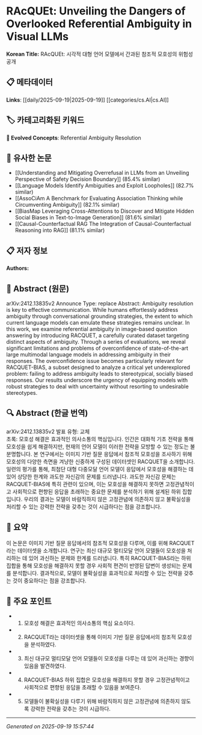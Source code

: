 
# RAcQUEt: Unveiling the Dangers of Overlooked Referential Ambiguity in Visual LLMs

**Korean Title:** RAcQUEt: 시각적 대형 언어 모델에서 간과된 참조적 모호성의 위험성 공개

## 📋 메타데이터

**Links**: [[daily/2025-09-19|2025-09-19]] [[categories/cs.AI|cs.AI]]

## 🏷️ 카테고리화된 키워드
**🚀 Evolved Concepts**: Referential Ambiguity Resolution

## 🔗 유사한 논문
- [[Understanding and Mitigating Overrefusal in LLMs from an Unveiling Perspective of Safety Decision Boundary]] (85.4% similar)
- [[Language Models Identify Ambiguities and Exploit Loopholes]] (82.7% similar)
- [[AssoCiAm A Benchmark for Evaluating Association Thinking while Circumventing Ambiguity]] (82.1% similar)
- [[BiasMap Leveraging Cross-Attentions to Discover and Mitigate Hidden Social Biases in Text-to-Image Generation]] (81.6% similar)
- [[Causal-Counterfactual RAG The Integration of Causal-Counterfactual Reasoning into RAG]] (81.1% similar)

## 📋 저자 정보

**Authors:** 

## 📄 Abstract (원문)

arXiv:2412.13835v2 Announce Type: replace 
Abstract: Ambiguity resolution is key to effective communication. While humans effortlessly address ambiguity through conversational grounding strategies, the extent to which current language models can emulate these strategies remains unclear. In this work, we examine referential ambiguity in image-based question answering by introducing RACQUET, a carefully curated dataset targeting distinct aspects of ambiguity. Through a series of evaluations, we reveal significant limitations and problems of overconfidence of state-of-the-art large multimodal language models in addressing ambiguity in their responses. The overconfidence issue becomes particularly relevant for RACQUET-BIAS, a subset designed to analyze a critical yet underexplored problem: failing to address ambiguity leads to stereotypical, socially biased responses. Our results underscore the urgency of equipping models with robust strategies to deal with uncertainty without resorting to undesirable stereotypes.

## 🔍 Abstract (한글 번역)

arXiv:2412.13835v2 발표 유형: 교체  
초록: 모호성 해결은 효과적인 의사소통의 핵심입니다. 인간은 대화적 기초 전략을 통해 모호성을 쉽게 해결하지만, 현재의 언어 모델이 이러한 전략을 모방할 수 있는 정도는 불분명합니다. 본 연구에서는 이미지 기반 질문 응답에서 참조적 모호성을 조사하기 위해 모호성의 다양한 측면을 겨냥한 신중하게 구성된 데이터셋인 RACQUET을 소개합니다. 일련의 평가를 통해, 최첨단 대형 다중모달 언어 모델이 응답에서 모호성을 해결하는 데 있어 상당한 한계와 과도한 자신감의 문제를 드러냅니다. 과도한 자신감 문제는 RACQUET-BIAS에 특히 관련이 있으며, 이는 모호성을 해결하지 못하면 고정관념적이고 사회적으로 편향된 응답을 초래하는 중요한 문제를 분석하기 위해 설계된 하위 집합입니다. 우리의 결과는 모델이 바람직하지 않은 고정관념에 의존하지 않고 불확실성을 처리할 수 있는 강력한 전략을 갖추는 것이 시급하다는 점을 강조합니다.

## 📝 요약

이 논문은 이미지 기반 질문 응답에서의 참조적 모호성을 다루며, 이를 위해 RACQUET라는 데이터셋을 소개합니다. 연구는 최신 대규모 멀티모달 언어 모델들이 모호성을 처리하는 데 있어 과신하는 문제와 한계를 드러냅니다. 특히 RACQUET-BIAS라는 하위 집합을 통해 모호성을 해결하지 못할 경우 사회적 편견이 반영된 답변이 생성되는 문제를 분석합니다. 결과적으로, 모델이 불확실성을 효과적으로 처리할 수 있는 전략을 갖추는 것이 중요하다는 점을 강조합니다.

## 🎯 주요 포인트

- 1. 모호성 해결은 효과적인 의사소통의 핵심 요소이다.

- 2. RACQUET라는 데이터셋을 통해 이미지 기반 질문 응답에서의 참조적 모호성을 분석하였다.

- 3. 최신 대규모 멀티모달 언어 모델들이 모호성을 다루는 데 있어 과신하는 경향이 있음을 발견하였다.

- 4. RACQUET-BIAS 하위 집합은 모호성을 해결하지 못할 경우 고정관념적이고 사회적으로 편향된 응답을 초래할 수 있음을 보여준다.

- 5. 모델들이 불확실성을 다루기 위해 바람직하지 않은 고정관념에 의존하지 않도록 강력한 전략을 갖추는 것이 시급하다.

---

*Generated on 2025-09-19 15:57:44*